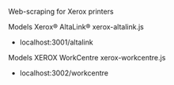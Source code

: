 Web-scraping for Xerox printers

Models Xerox® AltaLink® 
xerox-altalink.js
- localhost:3001/altalink


Models XEROX WorkCentre
xerox-workcentre.js
- localhost:3002/workcentre




